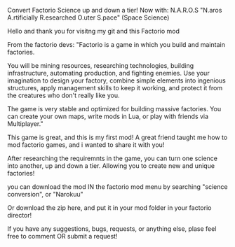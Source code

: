 Convert Factorio Science up and down a tier!
Now with: N.A.R.O.S "N.aros A.rtificially R.esearched O.uter S.pace" (Space Science)

Hello and thank you for visitng my git and this Factorio mod

From the factorio devs: "Factorio is a game in which you build and maintain factories.

You will be mining resources, researching technologies, building infrastructure, automating production, and fighting enemies. Use your imagination to design your factory, combine simple elements into ingenious structures, apply management skills to keep it working, and protect it from the creatures who don't really like you.

The game is very stable and optimized for building massive factories. You can create your own maps, write mods in Lua, or play with friends via Multiplayer."


This game is great, and this is my first mod! A great friend taught me how to mod factorio games, and i wanted to share it with you!

After researching the requiremnts in the game, you can turn one science into another, up and down a tier. Allowing you to create new and unique factories!

you can download the mod IN the factorio mod menu by searching "science conversion", or "Narokuu"

Or download the zip here, and put it in your mod folder in your factorio director!

If you have any suggestions, bugs, requests, or anything else, plase feel free to comment OR submit a request! 
